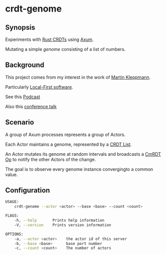 # crdt-genome

## Synopsis

Experiments with [Rust CRDTs](https://github.com/rust-crdt/rust-crdt) using [Axum](https://github.com/tokio-rs/axum).

Mutating a simple *genome* consisting of a list of numbers.

## Background

This project comes from my interest in the work of [Martin Kleppmann](https://martin.kleppmann.com/).

Particularly [Local-First software](https://martin.kleppmann.com/papers/local-first.pdf).

See this [Podcast](https://museapp.com/podcast/41-local-first-software/)

Also this [conference talk](https://www.youtube.com/watch?v=Exr0iY_D-vw&t=1s)

## Scenario

A group of Axum processes represents a group of Actors.

Each Actor maintains a genome, represented by a [CRDT List](https://docs.rs/crdts/7.0.0/crdts/list/struct.List.html#).

An Actor mutates its genome at random intervals and broadcasts a [CmRDT Op](https://docs.rs/crdts/7.0.0/crdts/trait.CmRDT.html#associatedtype.Op) to notify the other Actors of the change.

The goal is to observe every genome instance convergingto a common value.

## Configuration

```bash
USAGE:
    crdt-genome --actor <actor> --base <base> --count <count>

FLAGS:
    -h, --help       Prints help information
    -V, --version    Prints version information

OPTIONS:
    -a, --actor <actor>    the actor id of this server
    -b, --base <base>      base port number
    -c, --count <count>    The number of actors
```

